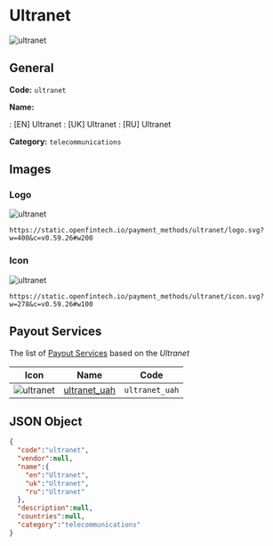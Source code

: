
# Ultranet 
![ultranet](https://static.openfintech.io/payment_methods/ultranet/logo.svg?w=400&c=v0.59.26#w200)  

## General 
**Code:** `ultranet` 
 
**Name:** 
 
:	[EN] Ultranet 
:	[UK] Ultranet 
:	[RU] Ultranet 
 
**Category:** `telecommunications` 
 

## Images 

### Logo 
![ultranet](https://static.openfintech.io/payment_methods/ultranet/logo.svg?w=400&c=v0.59.26#w200)  

```
https://static.openfintech.io/payment_methods/ultranet/logo.svg?w=400&c=v0.59.26#w200
```  

### Icon 
![ultranet](https://static.openfintech.io/payment_methods/ultranet/icon.svg?w=278&c=v0.59.26#w100)  

```
https://static.openfintech.io/payment_methods/ultranet/icon.svg?w=278&c=v0.59.26#w100
```  

## Payout Services 
 
The list of [Payout Services](/payout-services/) based on the _Ultranet_ 

|Icon|Name|Code| 
|:---:|:---:|:---:| 
|![ultranet](https://static.openfintech.io/payout_methods/ultranet/icon.svg?w=278&c=v0.59.26#w40) |[ultranet_uah](/payout-services/ultranet_uah/)|`ultranet_uah`| 
 

## JSON Object 

```json
{
  "code":"ultranet",
  "vendor":null,
  "name":{
    "en":"Ultranet",
    "uk":"Ultranet",
    "ru":"Ultranet"
  },
  "description":null,
  "countries":null,
  "category":"telecommunications"
}
```  
